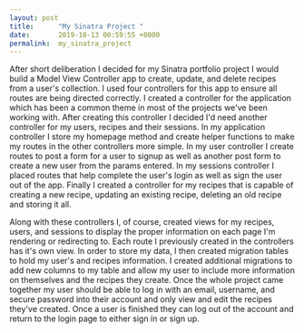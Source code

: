 ```yaml
---
layout: post
title:      "My Sinatra Project "
date:       2019-10-13 00:59:55 +0000
permalink:  my_sinatra_project
---
```



After short deliberation I decided for my Sinatra portfolio project I would build a Model View Controller app to create, update, and delete recipes from a user's collection. I used four controllers for this app to ensure all routes are being directed correctly. I created a controller for the application which has been a common theme in most of the projects we've been working with. After creating this controller I decided I'd need another controller for my users, recipes and their sessions. In my application controller I store my homepage method and create helper functions to make my routes in the other controllers more simple. In my user controller I create routes to post a form for a user to signup as well as another post form to create a new user from the params entered. In my sessions controller I placed routes that help complete the user's login as well as sign the user out of the app. Finally I created a controller for my recipes that is capable of creating a new recipe, updating an existing recipe, deleting an old recipe and storing it all. 

Along with these controllers I, of course, created views for my recipes, users, and sessions to display the proper information on each page I'm rendering or redirecting to. Each route I previously created in the controllers has it's own view. In order to store my data, I then created migration tables to hold my user's and recipes information. I created additional migrations to add new columns to my table and allow my user to include more information on themselves and the recipes they create. Once the whole project came together my user should be able to log in with an email, username, and secure password into their account and only view and edit the recipes they've created. Once a user is finished they can log out of the account and return to the login page to either sign in or sign up. 
